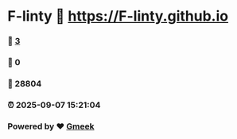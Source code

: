 # F-linty :link: https://F-linty.github.io 
### :page_facing_up: [3](https://F-linty.github.io/tag.html) 
### :speech_balloon: 0 
### :hibiscus: 28804 
### :alarm_clock: 2025-09-07 15:21:04 
### Powered by :heart: [Gmeek](https://github.com/Meekdai/Gmeek)
